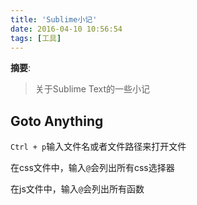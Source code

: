 ```yaml
---
title: 'Sublime小记'
date: 2016-04-10 10:56:54
tags: [工具]
---
```


__摘要__:

> 关于Sublime Text的一些小记


<!--more-->

## Goto Anything

`Ctrl + p`输入文件名或者文件路径来打开文件

在css文件中，输入`@`会列出所有css选择器

在js文件中，输入`@`会列出所有函数
